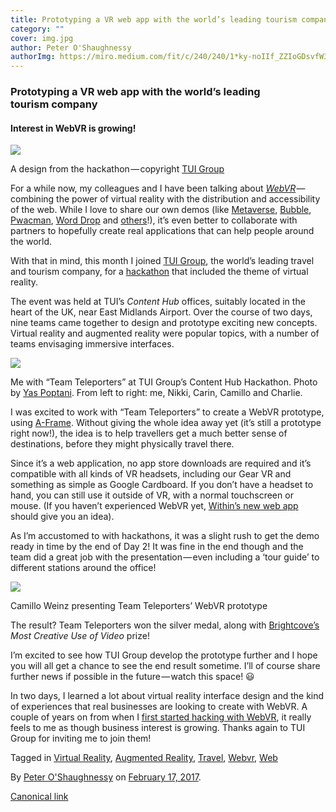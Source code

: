 ```yaml
---
title: Prototyping a VR web app with the world’s leading tourism company
category: ""
cover: img.jpg
author: Peter O'Shaughnessy
authorImg: https://miro.medium.com/fit/c/240/240/1*ky-noIIf_ZZIoGDsvfW3AA.jpeg
---
```


### Prototyping a VR web app with the world’s leading tourism company

#### Interest in WebVR is growing!

![](https://cdn-images-1.medium.com/max/1000/1*VhM6yuODHPKWDu-pzpp59w.png)

A design from the hackathon — copyright [TUI Group](https://www.tuigroup.com/en-en)

For a while now, my colleagues and I have been talking about [_WebVR_](https://webvr.info/) — combining the power of virtual reality with the distribution and accessibility of the web. While I love to share our own demos (like [Metaverse](https://medium.com/samsung-internet-dev/wow-that-was-some-night-in-vr-ba091be38794), [Bubble](https://github.com/SamsungInternet/bubble), [Pwacman](https://github.com/SamsungInternet/pwacman), [Word Drop](https://github.com/SamsungInternet/word-drop) and [others](https://samsunginter.net/a-frame-demos/)!), it’s even better to collaborate with partners to hopefully create real applications that can help people around the world.

With that in mind, this month I joined [TUI Group](https://www.tuigroup.com/en-en), the world’s leading travel and tourism company, for a [hackathon](https://en.wikipedia.org/wiki/Hackathon) that included the theme of virtual reality.

The event was held at TUI’s _Content Hub_ offices, suitably located in the heart of the UK, near East Midlands Airport. Over the course of two days, nine teams came together to design and prototype exciting new concepts. Virtual reality and augmented reality were popular topics, with a number of teams envisaging immersive interfaces.

![](https://cdn-images-1.medium.com/max/800/1*mnH48e0hHWk8WBzRYoOSfg.jpeg)

Me with “Team Teleporters” at TUI Group’s Content Hub Hackathon. Photo by [Yas Poptani](https://twitter.com/yaspop/status/826760317384458241). From left to right: me, Nikki, Carin, Camillo and Charlie.

I was excited to work with “Team Teleporters” to create a WebVR prototype, using [A-Frame](https://aframe.io/). Without giving the whole idea away yet (it’s still a prototype right now!), the idea is to help travellers get a much better sense of destinations, before they might physically travel there.

Since it’s a web application, no app store downloads are required and it’s compatible with all kinds of VR headsets, including our Gear VR and something as simple as Google Cardboard. If you don’t have a headset to hand, you can still use it outside of VR, with a normal touchscreen or mouse. (If you haven’t experienced WebVR yet, [Within’s new web app](http://www.androidheadlines.com/2017/02/within-launches-webvr-supported-web-app-vr-with-in.html) should give you an idea).

As I’m accustomed to with hackathons, it was a slight rush to get the demo ready in time by the end of Day 2! It was fine in the end though and the team did a great job with the presentation — even including a ‘tour guide’ to different stations around the office!

![](https://cdn-images-1.medium.com/max/800/1*NbpZvkE0ftP_DBPZ7Ov44A.jpeg)

Camillo Weinz presenting Team Teleporters’ WebVR prototype

The result? Team Teleporters won the silver medal, along with [Brightcove’s](https://www.brightcove.com/en/) _Most Creative Use of Video_ prize!

I’m excited to see how TUI Group develop the prototype further and I hope you will all get a chance to see the end result sometime. I’ll of course share further news if possible in the future — watch this space! 😃

In two days, I learned a lot about virtual reality interface design and the kind of experiences that real businesses are looking to create with WebVR. A couple of years on from when I [first started hacking with WebVR](https://vimeo.com/114942905), it really feels to me as though business interest is growing. Thanks again to TUI Group for inviting me to join them!

Tagged in [Virtual Reality](https://medium.com/tag/virtual-reality), [Augmented Reality](https://medium.com/tag/augmented-reality), [Travel](https://medium.com/tag/travel), [Webvr](https://medium.com/tag/webvr), [Web](https://medium.com/tag/web)

By [Peter O'Shaughnessy](https://medium.com/@poshaughnessy) on [February 17, 2017](https://medium.com/p/aa7965c5a563).

[Canonical link](https://medium.com/@poshaughnessy/prototyping-a-vr-web-app-with-the-worlds-leading-tourism-company-aa7965c5a563)
